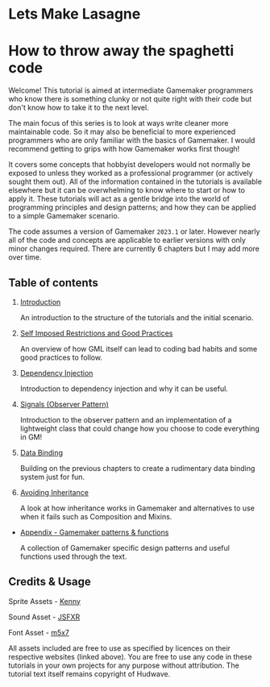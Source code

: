 # Lets Make Lasagne

# How to throw away the spaghetti code

Welcome! This tutorial is aimed at intermediate Gamemaker programmers who know there is something clunky or not quite right with their code but don't know how to take it to the next level.

The main focus of this series is to look at ways write cleaner more maintainable code. So it may also be beneficial to more experienced programmers who are only familiar with the basics of Gamemaker. I would recommend getting to grips with how Gamemaker works first though!

It covers some concepts that hobbyist developers would not normally be exposed to unless they worked as a professional programmer (or actively sought them out). All of the information contained in the tutorials is available elsewhere but it can be overwhelming to know where to start or how to apply it. These tutorials will act as a gentle bridge into the world of programming principles and design patterns; and how they can be applied to a simple Gamemaker scenario.

The code assumes a version of Gamemaker `2023.1` or later. However nearly all of the code and concepts are applicable to earlier versions with only minor changes required. There are currently 6 chapters but I may add more over time.

## Table of contents
1. [Introduction](/chapter-01-introduction/chapter-01-introduction.md)

    An introduction to the structure of the tutorials and the initial scenario.

2. [Self Imposed Restrictions and Good Practices](/chapter-02-self-imposed-restrictions/chapter-02-self-imposed-restrictions.md)

    An overview of how GML itself can lead to coding bad habits and some good practices to follow.

3. [Dependency Injection](/chapter-03-dependency-injection/chapter-03-dependency-injection.md)

    Introduction to dependency injection and why it can be useful.

4. [Signals (Observer Pattern)](/chapter-04-signals/chapter-04-signals.md)

    Introduction to the observer pattern and an implementation of a lightweight class that could change how you choose to code everything in GM!

5. [Data Binding](/chapter-05-data-binding/chapter-05-data-binding.md)

    Building on the previous chapters to create a rudimentary data binding system just for fun.

6. [Avoiding Inheritance](/chapter-06-beyond-inheritance/chapter-06-beyond-inheritance.md)

    A look at how inheritance works in Gamemaker and alternatives to use when it fails such as Composition and Mixins.

- [Appendix - Gamemaker patterns & functions](/appendix-gamemaker-patterns/appendix-gamemaker-patterns.md)

    A collection of Gamemaker specific design patterns and useful functions used through the text.

## Credits & Usage

Sprite Assets - [Kenny](https://www.kenney.nl/)

Sound Asset - [JSFXR](https://sfxr.me/)

Font Asset - [m5x7](https://managore.itch.io/m5x7)

All assets included are free to use as specified by licences on their respective websites (linked above). You are free to use any code in these tutorials in your own projects for any purpose without attribution. The tutorial text itself remains copyright of Hudwave.
